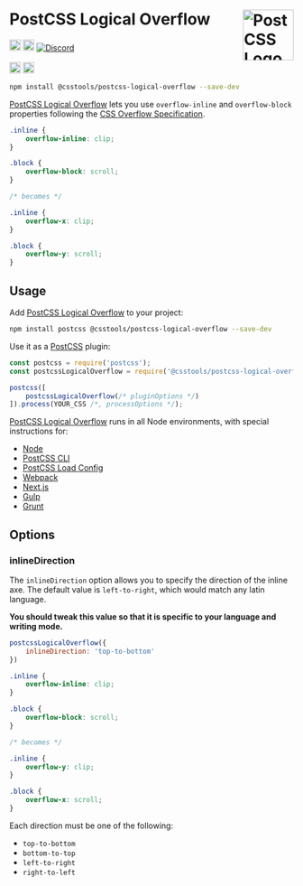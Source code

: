 # PostCSS Logical Overflow [<img src="https://postcss.github.io/postcss/logo.svg" alt="PostCSS Logo" width="90" height="90" align="right">][PostCSS]

[<img alt="npm version" src="https://img.shields.io/npm/v/@csstools/postcss-logical-overflow.svg" height="20">][npm-url] [<img alt="Build Status" src="https://github.com/csstools/postcss-plugins/workflows/test/badge.svg" height="20">][cli-url] [<img alt="Discord" src="https://shields.io/badge/Discord-5865F2?logo=discord&logoColor=white">][discord]<br><br>[<img alt="Baseline Status" src="https://cssdb.org/images/badges-baseline/logical-overflow.svg" height="20">][css-url] [<img alt="CSS Standard Status" src="https://cssdb.org/images/badges/logical-overflow.svg" height="20">][css-url] 

```bash
npm install @csstools/postcss-logical-overflow --save-dev
```

[PostCSS Logical Overflow] lets you use `overflow-inline` and `overflow-block` properties following the [CSS Overflow Specification].

```css
.inline {
	overflow-inline: clip;
}

.block {
	overflow-block: scroll;
}

/* becomes */

.inline {
	overflow-x: clip;
}

.block {
	overflow-y: scroll;
}
```

## Usage

Add [PostCSS Logical Overflow] to your project:

```bash
npm install postcss @csstools/postcss-logical-overflow --save-dev
```

Use it as a [PostCSS] plugin:

```js
const postcss = require('postcss');
const postcssLogicalOverflow = require('@csstools/postcss-logical-overflow');

postcss([
	postcssLogicalOverflow(/* pluginOptions */)
]).process(YOUR_CSS /*, processOptions */);
```

[PostCSS Logical Overflow] runs in all Node environments, with special
instructions for:

- [Node](INSTALL.md#node)
- [PostCSS CLI](INSTALL.md#postcss-cli)
- [PostCSS Load Config](INSTALL.md#postcss-load-config)
- [Webpack](INSTALL.md#webpack)
- [Next.js](INSTALL.md#nextjs)
- [Gulp](INSTALL.md#gulp)
- [Grunt](INSTALL.md#grunt)

## Options

### inlineDirection

The `inlineDirection` option allows you to specify the direction of the inline axe. The default value is `left-to-right`, which would match any latin language.

**You should tweak this value so that it is specific to your language and writing mode.**

```js
postcssLogicalOverflow({
	inlineDirection: 'top-to-bottom'
})
```

```css
.inline {
	overflow-inline: clip;
}

.block {
	overflow-block: scroll;
}

/* becomes */

.inline {
	overflow-y: clip;
}

.block {
	overflow-x: scroll;
}
```

Each direction must be one of the following:

- `top-to-bottom`
- `bottom-to-top`
- `left-to-right`
- `right-to-left`

[cli-url]: https://github.com/csstools/postcss-plugins/actions/workflows/test.yml?query=workflow/test
[css-url]: https://cssdb.org/#logical-overflow
[discord]: https://discord.gg/bUadyRwkJS
[npm-url]: https://www.npmjs.com/package/@csstools/postcss-logical-overflow

[PostCSS]: https://github.com/postcss/postcss
[PostCSS Logical Overflow]: https://github.com/csstools/postcss-plugins/tree/main/plugins/postcss-logical-overflow
[CSS Overflow Specification]: https://www.w3.org/TR/css-overflow-3/#overflow-control

